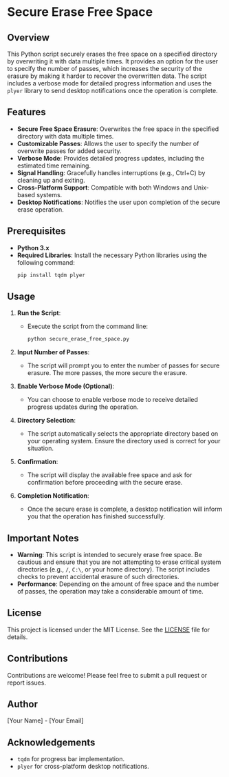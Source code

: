 # Secure Erase Free Space

## Overview
This Python script securely erases the free space on a specified directory by overwriting it with data multiple times. It provides an option for the user to specify the number of passes, which increases the security of the erasure by making it harder to recover the overwritten data. The script includes a verbose mode for detailed progress information and uses the `plyer` library to send desktop notifications once the operation is complete.

## Features
- **Secure Free Space Erasure**: Overwrites the free space in the specified directory with data multiple times.
- **Customizable Passes**: Allows the user to specify the number of overwrite passes for added security.
- **Verbose Mode**: Provides detailed progress updates, including the estimated time remaining.
- **Signal Handling**: Gracefully handles interruptions (e.g., Ctrl+C) by cleaning up and exiting.
- **Cross-Platform Support**: Compatible with both Windows and Unix-based systems.
- **Desktop Notifications**: Notifies the user upon completion of the secure erase operation.

## Prerequisites
- **Python 3.x**
- **Required Libraries**: Install the necessary Python libraries using the following command:
  ```sh
  pip install tqdm plyer
  ```

## Usage
1. **Run the Script**:
   - Execute the script from the command line:
     ```sh
     python secure_erase_free_space.py
     ```

2. **Input Number of Passes**:
   - The script will prompt you to enter the number of passes for secure erasure. The more passes, the more secure the erasure.

3. **Enable Verbose Mode (Optional)**:
   - You can choose to enable verbose mode to receive detailed progress updates during the operation.

4. **Directory Selection**:
   - The script automatically selects the appropriate directory based on your operating system. Ensure the directory used is correct for your situation.

5. **Confirmation**:
   - The script will display the available free space and ask for confirmation before proceeding with the secure erase.

6. **Completion Notification**:
   - Once the secure erase is complete, a desktop notification will inform you that the operation has finished successfully.

## Important Notes
- **Warning**: This script is intended to securely erase free space. Be cautious and ensure that you are not attempting to erase critical system directories (e.g., `/`, `C:\`, or your home directory). The script includes checks to prevent accidental erasure of such directories.
- **Performance**: Depending on the amount of free space and the number of passes, the operation may take a considerable amount of time.

## License
This project is licensed under the MIT License. See the [LICENSE](LICENSE) file for details.

## Contributions
Contributions are welcome! Please feel free to submit a pull request or report issues.

## Author
[Your Name] - [Your Email]

## Acknowledgements
- `tqdm` for progress bar implementation.
- `plyer` for cross-platform desktop notifications.
